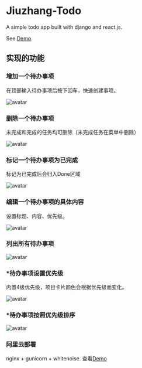 # Jiuzhang-Todo

A simple todo app built with django and react.js.

See [Demo](http://119.23.49.42/).

## 实现的功能

### 增加一个待办事项

在顶部输入待办事项后按下回车，快速创建事项。

![avatar](https://github.com/nichujie/jiuzhang_todo/tree/master/screenshot/create.gif)

### 删除一个待办事项

未完成和完成的任务均可删除（未完成任务在菜单中删除）

![avatar](https://github.com/nichujie/jiuzhang_todo/tree/master/screenshot/delete.gif)

### 标记一个待办事项为已完成

标记为已完成后会归入Done区域

![avatar](https://github.com/nichujie/jiuzhang_todo/tree/master/screenshot/done.gif)

### 编辑一个待办事项的具体内容

设置标题、内容、优先级。

![avatar](https://github.com/nichujie/jiuzhang_todo/tree/master/screenshot/edit.gif)

### 列出所有待办事项

![avatar](https://github.com/nichujie/jiuzhang_todo/tree/master/screenshot/list.gif)

### *待办事项设置优先级

内置4级优先级，项目卡片颜色会根据优先级而变化。

![avatar](https://github.com/nichujie/jiuzhang_todo/tree/master/screenshot/set-priority.gif)

### *待办事项按照优先级排序

![avatar](https://github.com/nichujie/jiuzhang_todo/tree/master/screenshot/sort-priority.gif)

### 阿里云部署

nginx + gunicorn + whitenoise. 查看[Demo](http://119.23.49.42/)



